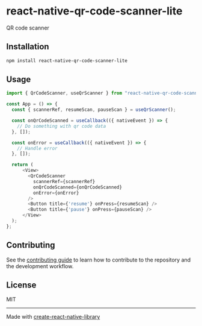 # react-native-qr-code-scanner-lite

QR code scanner

## Installation

```sh
npm install react-native-qr-code-scanner-lite
```

## Usage

```js
import { QrCodeScanner, useQrScanner } from "react-native-qr-code-scanner-lite";

const App = () => {
  const { scannerRef, resumeScan, pauseScan } = useQrScanner();

  const onQrCodeScanned = useCallback(({ nativeEvent }) => {
    // Do something with qr code data
  }, []);

  const onError = useCallback(({ nativeEvent }) => {
    // Handle error
  }, []);

  return (
      <View>
        <QrCodeScanner
          scannerRef={scannerRef}
          onQrCodeScanned={onQrCodeScanned}
          onError={onError}
        />
        <Button title={'resume'} onPress={resumeScan} />
        <Button title={'pause'} onPress={pauseScan} />
      </View>
  );
};
```

## Contributing

See the [contributing guide](CONTRIBUTING.md) to learn how to contribute to the repository and the development workflow.

## License

MIT

---

Made with [create-react-native-library](https://github.com/callstack/react-native-builder-bob)
